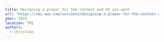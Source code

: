 ```yaml
---
title: Designing a player for the context and UX you want
url: "https://tmi.mux.com/sessions/designing-a-player-for-the-context-and-ux-you-want"
year: 2022
location: TMI
authors:
  - christian
---
```

